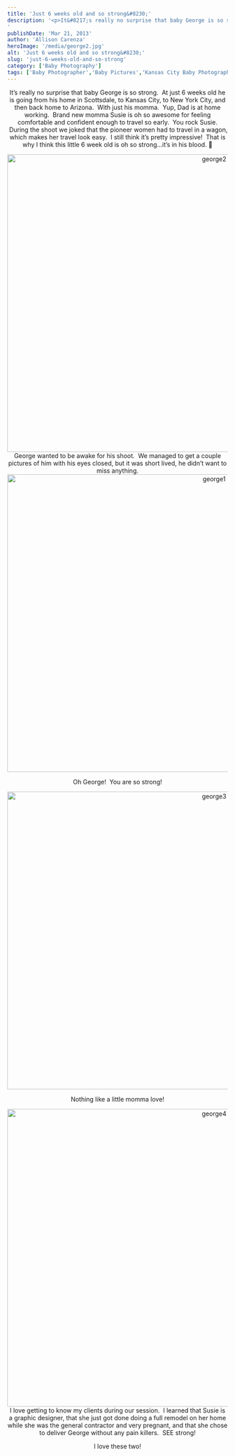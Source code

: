 ```yaml
---
title: 'Just 6 weeks old and so strong&#8230;'
description: '<p>It&#8217;s really no surprise that baby George is so strong.  At just 6 weeks old he is going from his [&hellip;]</p>
'
publishDate: 'Mar 21, 2013'
author: 'Allison Carenza'
heroImage: '/media/george2.jpg'
alt: 'Just 6 weeks old and so strong&#8230;'
slug: 'just-6-weeks-old-and-so-strong'
category: ['Baby Photography']
tags: ['Baby Photographer','Baby Pictures','Kansas City Baby Photographer','Kansas City Photographer']
---
```


<p style="text-align: center;">It&#8217;s really no surprise that baby George is so strong.  At just 6 weeks old he is going from his home in Scottsdale, to Kansas City, to New York City, and then back home to Arizona.  With just his momma.  Yup, Dad is at home working.  Brand new momma Susie is oh so awesome for feeling comfortable and confident enough to travel so early.  You rock Susie.  During the shoot we joked that the pioneer women had to travel in a wagon, which makes her travel look easy.  I still think it&#8217;s pretty impressive!  That is why I think this little 6 week old is oh so strong&#8230;it&#8217;s in his blood. 🙂</p>
<p style="text-align: center;"><img class="aligncenter size-full wp-image-4740" alt="george2" src="/media/george2.jpg" width="930" height="680" srcset="/media/george2.jpg 930w, /media/george2-300x219.jpg 300w, /media/george2-768x562.jpg 768w" sizes="(max-width: 930px) 100vw, 930px" />George wanted to be awake for his shoot.  We managed to get a couple pictures of him with his eyes closed, but it was short lived, he didn&#8217;t want to miss anything.<br />
<img class="aligncenter size-full wp-image-4739" alt="george1" src="/media/george1.jpg" width="930" height="680" srcset="/media/george1.jpg 930w, /media/george1-300x219.jpg 300w, /media/george1-768x562.jpg 768w" sizes="(max-width: 930px) 100vw, 930px" /></p>
<p style="text-align: center;">Oh George!  You are so strong!</p>
<p style="text-align: center;"><img class="aligncenter size-full wp-image-4741" alt="george3" src="/media/george3.jpg" width="930" height="680" srcset="/media/george3.jpg 930w, /media/george3-300x219.jpg 300w, /media/george3-768x562.jpg 768w" sizes="(max-width: 930px) 100vw, 930px" /></p>
<p style="text-align: center;">Nothing like a little momma love!</p>
<p style="text-align: center;"><img class="aligncenter size-full wp-image-4742" alt="george4" src="/media/george4.jpg" width="930" height="680" srcset="/media/george4.jpg 930w, /media/george4-300x219.jpg 300w, /media/george4-768x562.jpg 768w" sizes="(max-width: 930px) 100vw, 930px" />I love getting to know my clients during our session.  I learned that Susie is a graphic designer, that she just got done doing a full remodel on her home while she was the general contractor and very pregnant, and that she chose to deliver George without any pain killers.  SEE strong!</p>
<p style="text-align: center;">I love these two!</p>
